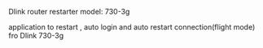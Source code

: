 Dlink router restarter 
model: 730-3g

application to restart , auto login and auto restart connection(flight mode) fro Dlink 730-3g
